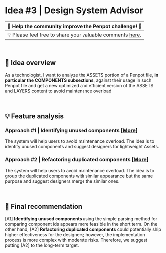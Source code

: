 # Idea #3 | Design System Advisor

| 🚀 Help the community improve the Penpot challenge! 🚀    | 
|---------------------------------------------------------------|
| 💡 Please feel free to share your valuable comments [here](https://github.com/penpot/Penpot-C3_Design-System-Advisor/issues/1#issue-1780334140).|

<br>

## 🔎 Idea overview

As a technologist, I want to analyze the ASSETS portion of a Penpot file, **in particular the COMPONENTS subsections**, against their usage in such Penpot file and get a new optimized and efficient version of the ASSETS and LAYERS content to avoid maintenance overload

<br>

## 💡 Feature analysis
### Approach #1 | Identifying unused components [[More](Approach\%231-Identifying_unused_components/)]

The system will help users to avoid maintenance overload. The idea is to identify unused components and suggest designers for lightweight Assets.

### Approach #2 | Refactoring duplicated components [[More](Approach\%232-Refactoring_duplicated_components/)]
    
The system will help users to avoid maintenance overload. The idea is to group the duplicated components with similar appearance but the same purpose and suggest designers merge the similar ones.

<br>

## 🏁 Final recommendation

[A1] **Identifying unused components** using the simple parsing method for comparing component ids appears more feasible in the short term. On the other hand, [A2] **Refactoring duplicated components** could potentially ship higher effectiveness for the designers; however, the implementation process is more complex with moderate risks. Therefore, we suggest putting [A2] to the long-term target.
